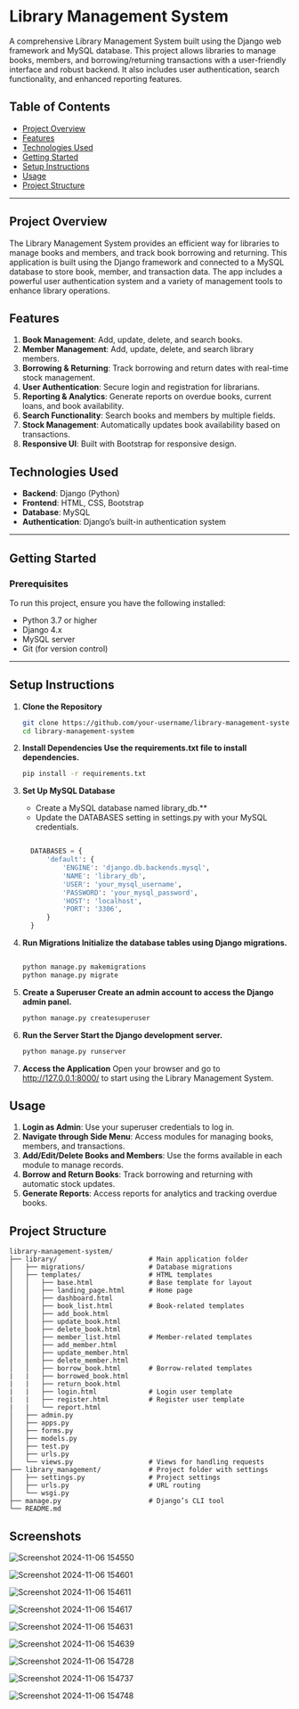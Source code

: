 # Library Management System

A comprehensive Library Management System built using the Django web framework and MySQL database. This project allows libraries to manage books, members, and borrowing/returning transactions with a user-friendly interface and robust backend. It also includes user authentication, search functionality, and enhanced reporting features.

## Table of Contents
- [Project Overview](#project-overview)
- [Features](#features)
- [Technologies Used](#technologies-used)
- [Getting Started](#getting-started)
- [Setup Instructions](#setup-instructions)
- [Usage](#usage)
- [Project Structure](#project-structure)
---

## Project Overview

The Library Management System provides an efficient way for libraries to manage books and members, and track book borrowing and returning. This application is built using the Django framework and connected to a MySQL database to store book, member, and transaction data. The app includes a powerful user authentication system and a variety of management tools to enhance library operations.

## Features

1. **Book Management**: Add, update, delete, and search books.
2. **Member Management**: Add, update, delete, and search library members.
3. **Borrowing & Returning**: Track borrowing and return dates with real-time stock management.
4. **User Authentication**: Secure login and registration for librarians.
5. **Reporting & Analytics**: Generate reports on overdue books, current loans, and book availability.
6. **Search Functionality**: Search books and members by multiple fields.
7. **Stock Management**: Automatically updates book availability based on transactions.
8. **Responsive UI**: Built with Bootstrap for responsive design.

## Technologies Used

- **Backend**: Django (Python)
- **Frontend**: HTML, CSS, Bootstrap
- **Database**: MySQL
- **Authentication**: Django’s built-in authentication system

---

## Getting Started

### Prerequisites
To run this project, ensure you have the following installed:
- Python 3.7 or higher
- Django 4.x
- MySQL server
- Git (for version control)

---

## Setup Instructions

1. **Clone the Repository**
   ```bash
   git clone https://github.com/your-username/library-management-system.git
   cd library-management-system

2. **Install Dependencies Use the requirements.txt file to install dependencies.**

    ```bash
    pip install -r requirements.txt

3. **Set Up MySQL Database**
    - Create a MySQL database named library_db.**
    - Update the DATABASES setting in settings.py with your MySQL credentials.
    ```python

      DATABASES = {
          'default': {
              'ENGINE': 'django.db.backends.mysql',
              'NAME': 'library_db',
              'USER': 'your_mysql_username',
              'PASSWORD': 'your_mysql_password',
              'HOST': 'localhost',
              'PORT': '3306',
          }
      }

4. **Run Migrations Initialize the database tables using Django migrations.**

    ```bash
    
    python manage.py makemigrations
    python manage.py migrate
    
5. **Create a Superuser Create an admin account to access the Django admin panel.**

    ```bash
    python manage.py createsuperuser

6. **Run the Server Start the Django development server.**

    ```bash
    python manage.py runserver

7. **Access the Application**  Open your browser and go to http://127.0.0.1:8000/ to start using the Library Management System.

## Usage
1. **Login as Admin**: Use your superuser credentials to log in.
2. **Navigate through Side Menu**: Access modules for managing books, members, and transactions.
3. **Add/Edit/Delete Books and Members**: Use the forms available in each module to manage records.
4. **Borrow and Return Books**: Track borrowing and returning with automatic stock updates.
5. **Generate Reports**: Access reports for analytics and tracking overdue books.

## Project Structure

```
library-management-system/
├── library/                       # Main application folder
│   ├── migrations/                # Database migrations
│   ├── templates/                 # HTML templates
│   │   ├── base.html              # Base template for layout
│   │   ├── landing_page.html      # Home page
│   │   ├── dashboard.html
│   │   ├── book_list.html         # Book-related templates
│   │   ├── add_book.html
│   │   ├── update_book.html
│   │   ├── delete_book.html
│   │   ├── member_list.html       # Member-related templates
│   │   ├── add_member.html
│   │   ├── update_member.html
│   │   ├── delete_member.html
│   │   ├── borrow_book.html       # Borrow-related templates
|   |   ├── borrowed_book.html
|   |   ├── return_book.html
|   |   ├── login.html             # Login user template
|   |   ├── register.html          # Register user template
|   |   └── report.html
│   ├── admin.py                   
│   ├── apps.py
│   ├── forms.py
│   ├── models.py
│   ├── test.py
│   ├── urls.py
│   └── views.py                   # Views for handling requests
├── library_management/            # Project folder with settings
│   ├── settings.py                # Project settings
│   ├── urls.py                    # URL routing
│   └── wsgi.py
├── manage.py                      # Django’s CLI tool
└── README.md
```
## Screenshots

![Screenshot 2024-11-06 154550](https://github.com/user-attachments/assets/d659537b-1b73-4e6c-8a40-23e38f4e9ff3)
  
![Screenshot 2024-11-06 154601](https://github.com/user-attachments/assets/5498d9bd-b8d1-459c-9606-ff1dd3fe75d9)
   
![Screenshot 2024-11-06 154611](https://github.com/user-attachments/assets/1b7b841a-995b-496c-90da-1e6f48fd4dc6)
   
![Screenshot 2024-11-06 154617](https://github.com/user-attachments/assets/e4cb96ad-55b8-49df-b17d-a25c57ba07d7)
   
![Screenshot 2024-11-06 154631](https://github.com/user-attachments/assets/24a828aa-db63-4ebe-81d3-bd24a78c4036)
   
![Screenshot 2024-11-06 154639](https://github.com/user-attachments/assets/62fabe3f-df41-4fd1-bcff-54cd24eb59ad)
   
![Screenshot 2024-11-06 154728](https://github.com/user-attachments/assets/dba0779f-d871-446c-a667-644591cb6848)
   
![Screenshot 2024-11-06 154737](https://github.com/user-attachments/assets/1908e6ea-d06e-4a4e-bdb3-79afb1ffcb95)
   
![Screenshot 2024-11-06 154748](https://github.com/user-attachments/assets/8b3083ff-7b02-4684-8f8c-dfd0dcf93de1)

